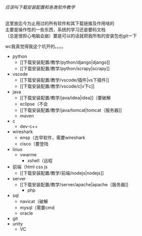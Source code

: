 ###### 应该叫下载安装配置和各类软件教学
这里放迄今为止用过的所有软件和其下载链接及作用啥的  
主要是操作性的一些东西，系统的学习还是要码文档   
（总是很担心电脑会崩）要是可以的话就把我所有的安装包也git一下


wc我真觉得我这个坑开的。。。。
+ python
	+ [[下载安装配置/教学/python/django|django]]
	+ [[下载安装配置/教学/python/scrapy|scrapy]]
+ vscode
	+ [[下载安装配置/教学/vscode/插件|vs下插件]]
	+ [[下载安装配置/教学/vscode/c|v下c]]
+ java
	+ [[下载安装配置/教学/java/idea|idea]]（要破解
	+ eclipse（不会
	+ [[下载安装配置/教学/java/tomcat|tomcat（服务器]]
	+ maven
+ c
	+ dev-c++
+ wireshark
	+ ensp（古早软件，需要wireshark
	+ cisco（要登陆
+ linux
	+ vwarme
		+ xshell（远程
+ 前端（html css js
	+ [[下载安装配置/教学/前端/nodejs|nodejs]]
+ server
	+ [[下载安装配置/教学/server/apache|apache（服务器]]
		+ php
+ sql
	+ navicat（破解
	+ mysql（需要cmd
	+ oracle
+ git
+ unity
	+ VC
